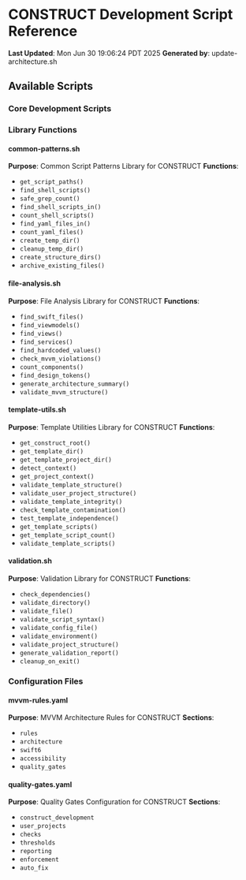 # CONSTRUCT Development Script Reference

**Last Updated**: Mon Jun 30 19:06:24 PDT 2025
**Generated by**: update-architecture.sh

## Available Scripts

### Core Development Scripts


### Library Functions

#### common-patterns.sh

**Purpose**: Common Script Patterns Library for CONSTRUCT
**Functions**:
- `get_script_paths()`
- `find_shell_scripts()`
- `safe_grep_count()`
- `find_shell_scripts_in()`
- `count_shell_scripts()`
- `find_yaml_files_in()`
- `count_yaml_files()`
- `create_temp_dir()`
- `cleanup_temp_dir()`
- `create_structure_dirs()`
- `archive_existing_files()`

#### file-analysis.sh

**Purpose**: File Analysis Library for CONSTRUCT
**Functions**:
- `find_swift_files()`
- `find_viewmodels()`
- `find_views()`
- `find_services()`
- `find_hardcoded_values()`
- `check_mvvm_violations()`
- `count_components()`
- `find_design_tokens()`
- `generate_architecture_summary()`
- `validate_mvvm_structure()`

#### template-utils.sh

**Purpose**: Template Utilities Library for CONSTRUCT
**Functions**:
- `get_construct_root()`
- `get_template_dir()`
- `get_template_project_dir()`
- `detect_context()`
- `get_project_context()`
- `validate_template_structure()`
- `validate_user_project_structure()`
- `validate_template_integrity()`
- `check_template_contamination()`
- `test_template_independence()`
- `get_template_scripts()`
- `get_template_script_count()`
- `validate_template_scripts()`

#### validation.sh

**Purpose**: Validation Library for CONSTRUCT
**Functions**:
- `check_dependencies()`
- `validate_directory()`
- `validate_file()`
- `validate_script_syntax()`
- `validate_config_file()`
- `validate_environment()`
- `validate_project_structure()`
- `generate_validation_report()`
- `cleanup_on_exit()`


### Configuration Files

#### mvvm-rules.yaml

**Purpose**: MVVM Architecture Rules for CONSTRUCT
**Sections**:
- `rules`
- `architecture`
- `swift6`
- `accessibility`
- `quality_gates`

#### quality-gates.yaml

**Purpose**: Quality Gates Configuration for CONSTRUCT
**Sections**:
- `construct_development`
- `user_projects`
- `checks`
- `thresholds`
- `reporting`
- `enforcement`
- `auto_fix`


